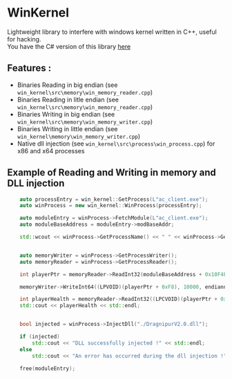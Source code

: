 # WinKernel

Lightweight library to interfere with windows kernel written in C++, useful for hacking.  
You have the C# version of this library [here](https://github.com/tbennacer/WinKernelCS)
## Features :

- Binaries Reading in big endian (see `win_kernel\src\memory\win_memory_reader.cpp`)
- Binaries Reading in litle endian (see `win_kernel\src\memory\win_memory_reader.cpp`)
- Binaries Writing in big endian (see `win_kernel\src\memory\win_memory_writer.cpp`)
- Binaries Writing in little endian (see `win_kernel\memory\win_memory_writer.cpp`)
- Native dll injection (see `win_kernel\src\process\win_process.cpp`) for x86 and x64 processes

## Example of Reading and Writing in memory and DLL injection

```cpp
	auto processEntry = win_kernel::GetProcess(L"ac_client.exe");
	auto winProcess = new win_kernel::WinProcess(processEntry);

	auto moduleEntry = winProcess->FetchModule(L"ac_client.exe");
	auto moduleBaseAddress = moduleEntry->modBaseAddr;

	std::wcout << winProcess->GetProcessName() << " " << winProcess->GetProcessId() << std::endl;


	auto memoryWriter = winProcess->GetProcessWriter();
	auto memoryReader = winProcess->GetProcessReader();

	int playerPtr = memoryReader->ReadInt32(moduleBaseAddress + 0x10F4F4, endianness_enum::LittleEndian);

	memoryWriter->WriteInt64((LPVOID)(playerPtr + 0xF8), 10000, endianness_enum::LittleEndian);

	int playerHealth = memoryReader->ReadInt32((LPCVOID)(playerPtr + 0xF8), endianness_enum::LittleEndian);
	std::cout << playerHealth << std::endl;


	bool injected = winProcess->InjectDll("./DragnipurV2.0.dll");

	if (injected)
		std::cout << "DLL successfully injected !" << std::endl;
	else
		std::cout << "An error has occurred during the dll injection !" << std::endl;

	free(moduleEntry);

```
